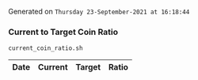 Generated on `Thursday 23-September-2021 at 16:18:44`

### Current to Target Coin Ratio
`current_coin_ratio.sh`

Date|Current|Target|Ratio
---|---|---|---

